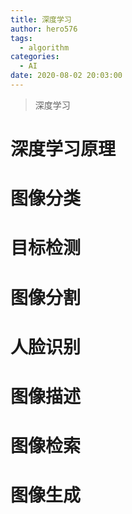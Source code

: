 ```yaml
---
title: 深度学习
author: hero576
tags:
  - algorithm
categories:
  - AI
date: 2020-08-02 20:03:00
---
```


> 深度学习

<!--more-->

# 深度学习原理

# 图像分类

# 目标检测

# 图像分割

# 人脸识别

# 图像描述

# 图像检索

# 图像生成


